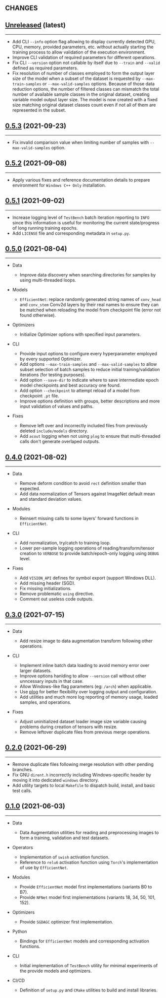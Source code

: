## CHANGES

[Unreleased](https://www.crim.ca/stash/projects/VISI/repos/crim-libtorch-extensions) (latest)
------------------------------------------------------------------------------------------------------------------------
____________

* Add CLI `--info` option flag allowing to display currently detected GPU, CPU, memory, provided parameters, etc.
  without actually starting the training process to allow validation of the execution environment.
* Improve CLI validation of required parameters for different operations.
* Fix CLI `--version` option not callable by itself due to `--train` and `--valid` defined as required parameters.
* Fix resolution of number of classes employed to form the output layer size of the model when a subset of the dataset
  is requested by `--max-train-samples` or `--max-valid-samples` options. Because of those data reduction options, the
  number of filtered classes can mismatch the total number of available sample classes in the original dataset, creating
  variable model output layer size. The model is now created with a fixed size matching original dataset classes count
  even if not all of them are represented in the subset.

[0.5.3](https://www.crim.ca/stash/projects/VISI/repos/crim-libtorch-extensions/browse?at=refs/tags/0.5.3) (2021-09-23)
------------------------------------------------------------------------------------------------------------------------
____________

* Fix invalid comparison value when limiting number of samples with ``--max-valid-samples`` option.

[0.5.2](https://www.crim.ca/stash/projects/VISI/repos/crim-libtorch-extensions/browse?at=refs/tags/0.5.2) (2021-09-08)
------------------------------------------------------------------------------------------------------------------------
____________

* Apply various fixes and reference documentation details to prepare environment for ``Windows C++ Only`` installation.

[0.5.1](https://www.crim.ca/stash/projects/VISI/repos/crim-libtorch-extensions/browse?at=refs/tags/0.5.1) (2021-09-02)
------------------------------------------------------------------------------------------------------------------------
____________

* Increase logging level of `TestBench` batch iteration reporting to `INFO` since this information is useful for
  monitoring the current state/progress of long running training epochs.
* Add `LICENSE` file and corresponding metadata in `setup.py`.

[0.5.0](https://www.crim.ca/stash/projects/VISI/repos/crim-libtorch-extensions/browse?at=refs/tags/0.5.0) (2021-08-04)
------------------------------------------------------------------------------------------------------------------------
____________

* Data
  - Improve data discovery when searching directories for samples by using multi-threaded loops.

* Models
  - `EfficientNet`: replace randomly generated string names of `conv_head` and `conv_stem` Conv2d layers by their
    real names to ensure they can be matched when reloading the model from checkpoint file (error not found otherwise).

* Optimizers
  - Initialize Optimizer options with specified input parameters.

* CLI
  - Provide input options to configure every hyperparameter employed by every supported Optimizer.
  - Add options `--max-train-samples` and `--max-valid-samples` to allow subset selection of batch samples
    to reduce initial training/validation iterations (for testing purposes).
  - Add option `--save-dir` to indicate where to save intermediate epoch model checkpoints and best accuracy one found.
  - Add option `--checkpoint` to attempt reload of a model from checkpoint `.pt` file.
  - Improve options definition with groups, better descriptions and more input validation of values and paths.

* Fixes
  - Remove left over and incorrectly included files from previously deleted `include/models` directory.
  - Add `acout` logging when not using `plog` to ensure that multi-threaded calls don't generate overlaped outputs.

[0.4.0](https://www.crim.ca/stash/projects/VISI/repos/crim-libtorch-extensions/browse?at=refs/tags/0.4.0) (2021-08-02)
------------------------------------------------------------------------------------------------------------------------
____________

* Data
  - Remove deform condition to avoid `rect` definition smaller than expected.
  - Add data normalization of Tensors against ImageNet default mean and standard deviation values.

* Modules
  - Reinsert missing calls to some layers' forward functions in `EfficientNet`.

* CLI
  - Add normalization, try/catch to training loop.
  - Lower per-sample logging operations of reading/transform/tensor creation to `VERBOSE`
    to provide batch/epoch-only logging using `DEBUG` level.

* Fixes
  - Add `VISION_API` defines for symbol export (support Windows DLL).
  - Add missing header (SGD).
  - Fix missing initializations.
  - Remove problematic `using` directive.
  - Comment out useless code outputs.

[0.3.0](https://www.crim.ca/stash/projects/VISI/repos/crim-libtorch-extensions/browse?at=refs/tags/0.3.0) (2021-07-15)
------------------------------------------------------------------------------------------------------------------------
____________

* Data
  * Add resize image to data augmentation transform following other operations.

* CLI
  * Implement inline batch data loading to avoid memory error over larger datasets.
  * Improve options hanlding to allow `--version` call without other unncessary inputs in that case.
  * Allow Windows-like flag parameters (eg: `/arch`) when applicable.
  * Use [plog](https://github.com/SergiusTheBest/plog) for better flexibility over logging output and configuration.
  * Add utilities and much more log reporting of memory usage, loaded samples, and operations.

* Fixes
  * Adjust uninitialized dataset loader image size variable causing problems during creation of tensors with resize.
  * Remove leftover duplicate files from previous merge operations.

[0.2.0](https://www.crim.ca/stash/projects/VISI/repos/crim-libtorch-extensions/browse?at=refs/tags/0.2.0) (2021-06-29)
------------------------------------------------------------------------------------------------------------------------
____________

* Remove duplicate files following merge resolution with other pending branches.
* Fix GNU `dirent.h` incorrectly including Windows-specific header by moving it into dedicated `windows` directory.
* Add utility targets to local `Makefile` to dispatch build, install, and basic test calls.

[0.1.0](https://www.crim.ca/stash/projects/VISI/repos/crim-libtorch-extensions/browse?at=refs/tags/0.1.0) (2021-06-03)
------------------------------------------------------------------------------------------------------------------------
____________

* Data
  * Data Augmentation utilities for reading and preprocessing images to form a training, validation and test datasets.

* Operators
  * Implementation of `swish` activation function.
  * Reference to `relu6` activation function using `Torch`'s implementation of use by `EfficientNet`.

* Modules
  * Provide `EfficientNet` model first implementations (variants B0 to B7).
  * Provide `NFNet` model first implementations (variants 18, 34, 50, 101, 152).

* Optimizers
  * Provide `SGDAGC` optimizer first implementation.

* Python
  * Bindings for `EfficientNet` models and corresponding activation functions.

* CLI
  * Initial implementation of `TestBench` utility for minimal experiments of the provide models and optimizers.

* CI/CD
  * Definition of `setup.py` and `CMake` utilities to build and install libraries.
